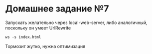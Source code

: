 # Домашнее задание №7

Запускать желательно через local-web-server, либо аналогичный, поскольку он умеет UrlRewrite
```
ws -s index.html
```

Тормозит жутко, нужна оптимизация
